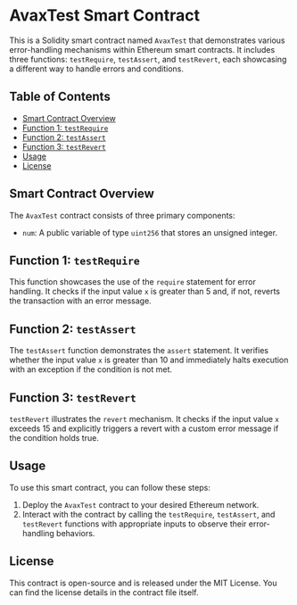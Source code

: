 # AvaxTest Smart Contract

This is a Solidity smart contract named `AvaxTest` that demonstrates various error-handling mechanisms within Ethereum smart contracts. It includes three functions: `testRequire`, `testAssert`, and `testRevert`, each showcasing a different way to handle errors and conditions.

## Table of Contents

- [Smart Contract Overview](#smart-contract-overview)
- [Function 1: `testRequire`](#function-1-testrequire)
- [Function 2: `testAssert`](#function-2-testassert)
- [Function 3: `testRevert`](#function-3-testrevert)
- [Usage](#usage)
- [License](#license)

## Smart Contract Overview

The `AvaxTest` contract consists of three primary components:

- `num`: A public variable of type `uint256` that stores an unsigned integer.

## Function 1: `testRequire`

This function showcases the use of the `require` statement for error handling. It checks if the input value `x` is greater than 5 and, if not, reverts the transaction with an error message.

## Function 2: `testAssert`

The `testAssert` function demonstrates the `assert` statement. It verifies whether the input value `x` is greater than 10 and immediately halts execution with an exception if the condition is not met.

## Function 3: `testRevert`

`testRevert` illustrates the `revert` mechanism. It checks if the input value `x` exceeds 15 and explicitly triggers a revert with a custom error message if the condition holds true.

## Usage

To use this smart contract, you can follow these steps:

1. Deploy the `AvaxTest` contract to your desired Ethereum network.
2. Interact with the contract by calling the `testRequire`, `testAssert`, and `testRevert` functions with appropriate inputs to observe their error-handling behaviors.

## License

This contract is open-source and is released under the MIT License. You can find the license details in the contract file itself.

